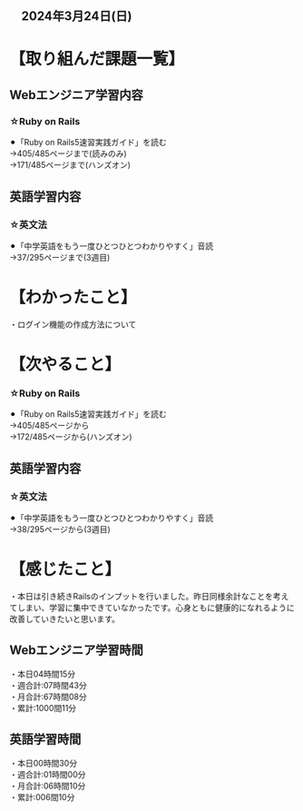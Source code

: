 ## 　2024年3月24日(日)
# 【取り組んだ課題一覧】
## Webエンジニア学習内容
### ☆Ruby on Rails
⚫︎「Ruby on Rails5速習実践ガイド」を読む<br>
→405/485ページまで(読みのみ)<br>
→171/485ページまで(ハンズオン)<br>
## 英語学習内容
### ☆英文法
⚫︎「中学英語をもう一度ひとつひとつわかりやすく」音読<br>
→37/295ページまで(3週目)<br>
# 【わかったこと】
・ログイン機能の作成方法について<br>
# 【次やること】
### ☆Ruby on Rails
⚫︎「Ruby on Rails5速習実践ガイド」を読む<br>
→405/485ページから<br>
→172/485ページから(ハンズオン)<br>
## 英語学習内容
### ☆英文法
⚫︎「中学英語をもう一度ひとつひとつわかりやすく」音読<br>
→38/295ページから(3週目)<br>
# 【感じたこと】
・本日は引き続きRailsのインプットを行いました。昨日同様余計なことを考えてしまい、学習に集中できていなかったです。心身ともに健康的になれるように改善していきたいと思います。<br>
## Webエンジニア学習時間
・本日04時間15分<br>
・週合計:07時間43分<br>
・月合計:67時間08分<br>
・累計:1000間11分<br>
## 英語学習時間
・本日00時間30分<br>
・週合計:01時間00分<br>
・月合計:06時間10分<br>
・累計:006間10分<br>
